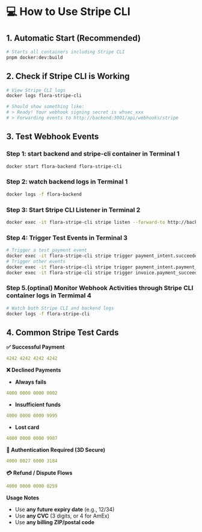 # 💻 How to Use Stripe CLI

## 1. Automatic Start (Recommended)

```bash
# Starts all containers including Stripe CLI
pnpm docker:dev:build
```

## 2. Check if Stripe CLI is Working

```bash
# View Stripe CLI logs
docker logs flora-stripe-cli

# Should show something like:
# > Ready! Your webhook signing secret is whsec_xxx
# > Forwarding events to http://backend:3001/api/webhooks/stripe
```

## 3. Test Webhook Events

### Step 1: start backend and stripe-cli container in Terminal 1

```bash
docker start flora-backend flora-stripe-cli
```

### Step 2: watch backend logs in Terminal 1

```bash
docker logs -f flora-backend
```

### Step 3: Start Stripe CLI Listener in Terminal 2

```bash
docker exec -it flora-stripe-cli stripe listen --forward-to http://backend:3001/api/webhooks/stripe
```

### Step 4: Trigger Test Events in Terminal 3

```bash
# Trigger a test payment event
docker exec -it flora-stripe-cli stripe trigger payment_intent.succeeded
# Trigger other events
docker exec -it flora-stripe-cli stripe trigger payment_intent.payment_failed
docker exec -it flora-stripe-cli stripe trigger invoice.payment_succeeded
```

### Step 5.(optinal) Monitor Webhook Activities through Stripe CLI container logs in Termimal 4

```bash
# Watch both Stripe CLI and backend logs
docker logs -f flora-stripe-cli
```

## 4. Common Stripe Test Cards

**✅ Successful Payment**

```yaml
4242 4242 4242 4242
```

**❌ Declined Payments**

- **Always fails**

```yaml
4000 0000 0000 0002
```

- **Insufficient funds**

```yaml
4000 0000 0000 9995
```

- **Lost card**

```yaml
4000 0000 0000 9987
```

**🔄 Authentication Required (3D Secure)**

```yaml
4000 0027 6000 3184
```

**💳 Refund / Dispute Flows**

```yaml
4000 0000 0000 0259
```

**Usage Notes**

- Use **any future expiry date** (e.g., 12/34)
- Use **any CVC** (3 digits, or 4 for AmEx)
- Use **any billing ZIP/postal code**
